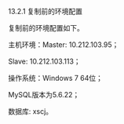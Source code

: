 #### 
  13.2.1 复制前的环境配置


复制前的环境配置如下。

主机环境：Master: 10.212.103.95；

Slave: 10.212.103.113；

操作系统：Windows 7 64位；

MySQL版本为5.6.22；

数据库: xscj。

